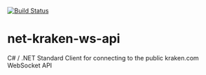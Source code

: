 [![Build Status](https://macx.visualstudio.com/kraken-wsapi-dotnet/_apis/build/status/kraken-wsapi-dotnet-CI_develop?branchName=develop)](https://macx.visualstudio.com/kraken-wsapi-dotnet/_build/latest?definitionId=9&branchName=develop)

# net-kraken-ws-api
C# / .NET Standard Client for connecting to the public kraken.com WebSocket API
